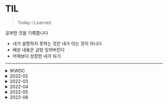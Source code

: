 # TIL
> Today I Learned

공부한 것을 기록합니다
- 내가 설명하지 못하는 것은 내가 아는 것이 아니다
- 배운 내용은 금방 잊어버린다
- 어제보다 성장한 내가 되기
---

<details>
<summary>WWDC</summary>
<div markdown="1">

</div>
</details>

<details>
<summary>2022-02</summary>
<div markdown="1">

- [7일: GitHub Action을 이용한 TIL 자동화 작성법](2022-02/20220207.md)
- [8일: 클린코드란 무엇일까...?](2022-02/20220208.md)
- [10일: 첫번째 코드리뷰 후 배운점](2022-02/20220210.md)
- [11일 - Swift 네이밍 잘 하는 법! (문서번역 & 영상요약)](2022-02/20220211.md)
- [14일: Swift Type과 Access Control](2022-02/20220214.md)
- [15일: Swift Function, Method 공식문서 공부하기](2022-02/20220215.md)
- [17일 - WWDC: Understanding Swift Performance - 1](2022-02/20220217.md)
- [18일 - 구조체와 맴버와이즈 이니셜라이저](2022-02/20220218.md)
- [21일: MVC 디자인 패턴](2022-02/20220221.md)
- [23일: Properties](2022-02/20220222.md)
- [24일 Property Observer vs KVO](2022-02/20220224.md)
- [25일 - 구조체와 클래스](2022-02/20220225.md)
- [28일- Singleton](2022-02/20220228.md)

</div>
</details>

<details>
<summary>2022-03</summary>
<div markdown="1">

- [1일: ViewController 생성시 프로퍼티 초기화 하는 방법](2022-03/20220301.md)
- [3일 - 클로져와 값 캡쳐, 그리고 캡쳐리스트](2022-03/20220303.md)
- [4일 Present Modaly의 presentation Options](2022-03/20220304.md)
- [7일 Protocol과 Delegate](2022-03/20220307.md)
- [8일 Interface Builder의 IBOutlet 연결할 때  Weak or String 선택](2022-03/20220308.md)
- [3/10일 세션주제 - UML](2022-03/20220310.md)
- [11일 Delegate와 Weak (순환참조가 무조건 일어나나요?)](2022-03/20220311.md)
- [14일 바닥부터 알아보는 Unit Test와 TDD](2022-03/20220314.md)
- [15일 OOP와 SOLID원칙](2022-03/20220315.md)
- [17일 - 클로져의 축약](2022-03/20220317.md)
- [18일 - 클로져의 어노테이션: @escaping, @autoclosures](2022-03/20220318.md)
- [21일 함수형 프로그래밍](2022-03/20220321.md)
- [SafeArea와 LayoutMargins](2022-03/20220322.md)
- [View를 업데이트 시키는 방법들](2022-03/20220324.md)
- [메모리의 구조](2022-03/20220328.md)
- [Automatic Reference Counting](2022-03/20220329.md)
- [WWDC: Architecting Your App for Multiple Windows](2022-03/20220331.md)

</div>
</details>

<details>
<summary>2022-04</summary>
<div markdown="1">
  
- [11일 JSON과 Codable](2022-04/20220411.md)
- [12일 Modern Table Views 공부하기(1)](2022-04/20220412.md)
- [14일 Modern Table Views 공부하기(2)](2022-04/20220414.md)
- [15일 Date 타입 공부하기](2022-04/20220415.md)
- [18일 WWDC Accessibility Inspector](2022-04/20220418.md)
- [19일 Locale, Calendar, DateFormatter 타입 공부하기](2022-04/20220419.md)
- [22일 동시성 프로그래밍 - 헷갈리는 개념 다시 잡기](2022-04/20220422.md)
- [25일 Builder Patter: 디자인패턴(1)](2022-04/20220425.md)
- [26일 Prototype Pattern: 디자인패턴(2)](2022-04/20220426.md)
</div>
</details>

<details>
<summary>2022-05</summary>
<div markdown="1">
  
 - [2일 DispatchSourceTimer 공부하기](2022-05/20220502.md)
 - [3일 Timer 공부하기](2022-05/20220503.md)
 - [5일 Using Responders and the Responder Chain to Handle Events](2022-05/20220505.md)
 - [9일 UIKit에서 SwiftUI의 Preview 사용하기](2022-05/20220509.md)
 - [10일 URLSession 공부하기 (1)](2022-05/20220510.md)
 - [12일 UICollectionView 공부 FlowLayout](2022-05/20220512.md)
 - [13일 UICollectionView 공부 CompostionalLayout(1)](2022-05/20220513.md)
 - [16일 UICollectionView 공부 CompostionalLayout(2)](2022-05/20220516.md)
 - [17일 URLProtocol로 네트워크 연결없이 테스트하기](2022-05/20220517.md)
 - [19일 iOS File System](2022-05/20220519.md)
 - [20일 네트워크 통신과 이미지 처리](2022-05/20220520.md)
 - [27일 KeyChain 공부하기](2022-05/20220527.md)
</div>
</details>


<details>
<summary>2022-06</summary>
<div markdown="1">
  
- [1일 Combine - WWDC: Combine in Practice](2022-06/20220601.md)
- [2일 Combine - 시작하기](2022-06/20220602.md)
- [3일 Combine - Publisher](2022-06/20220603.md)
- [4일 Combine - Subscriber](2022-06/20220604.md)
- [5일 Combine - Subject](2022-06/20220605.md)
- [6일 Combine - Scheduler](2022-06/20220606.md)
- [7일 Combine - ConnectablePublisher, Multicast, Share](2022-06/20220607.md)
- [8일 Combine - Operator: Mapping](2022-06/20220608.md)
- [9일 Combine - Operator: Filtering](2022-06/20220609.md)
- [10일 Combine - Operator: Reducing](2022-06/20220610.md)
- [11일 Combine - Operator: Mathematical Operations](2022-06/20220611.md)
- [12일 Combine - Operator: Applying Matching Criteria](2022-06/20220612.md)
- [13일 Combine - Operator: Applying Sequence Operations](2022-06/20220613.md)
- [14일 Combine - Operator: Selecting Specific Elements](2022-06/20220614.md)
- [15일 Combine - Operator: CombineLatest](2022-06/20220615.md)
- [16일 Combine - Operator: Merge & Zip](2022-06/20220616.md)
- [17일 Combine - Operator: Handling Errors](2022-06/20220617.md)
- [18일 Combine - Operator: Controlling Timing](2022-06/20220618.md)
- [19일 Combine - Operator: assign & Key Paths](2022-06/20220619.md)
- [20일 Combine - Publisher, Subscriber, Subscription Custom하기](2022-06/20220620.md)
</div>
</details>
